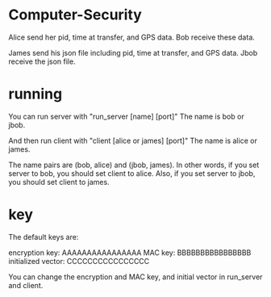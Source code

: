 # Computer-Security

Alice send her pid, time at transfer, and GPS data.
Bob receive these data.

James send his json file including pid, time at transfer, and GPS data.
Jbob receive the json file.

# running
You can run server with "run_server [name] [port]"
The name is bob or jbob.

And then run client with "client [alice or james] [port]"
The name is alice or james.

The name pairs are (bob, alice) and (jbob, james).
In other words, if you set server to bob, you should set client to alice.
Also, if you set server to jbob, you should set client to james.

# key
The default keys are:

encryption key: AAAAAAAAAAAAAAAA
MAC key: BBBBBBBBBBBBBBBB
initialized vector: CCCCCCCCCCCCCCCC

You can change the encryption and MAC key, and initial vector in run_server and client.

